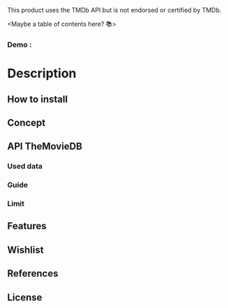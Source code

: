 This product uses the TMDb API but is not endorsed or certified by TMDb.

<Maybe a table of contents here? 📚>

### Demo : 

## <poster image will come here soon>

# Description

## How to install

## Concept

## API TheMovieDB
### Used data
### Guide
### Limit

## Features

## Wishlist

## References

## License

